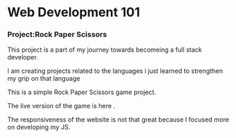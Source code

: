 <h1>Web Development 101</h1>
<h3>Project:Rock Paper Scissors</h3>
<p>This project is a part of my journey towards becomeing a full stack developer.</p>
<p>I am creating projects related to the languages i just learned to strengthen my grip on that language</p>
<p>This is a simple Rock Paper Scissors game project.</p>
<p>The live version of the game is here <a></a>.</p>
<p>The responsiveness of the website is not that great because I focused more on developing my JS.</p>
